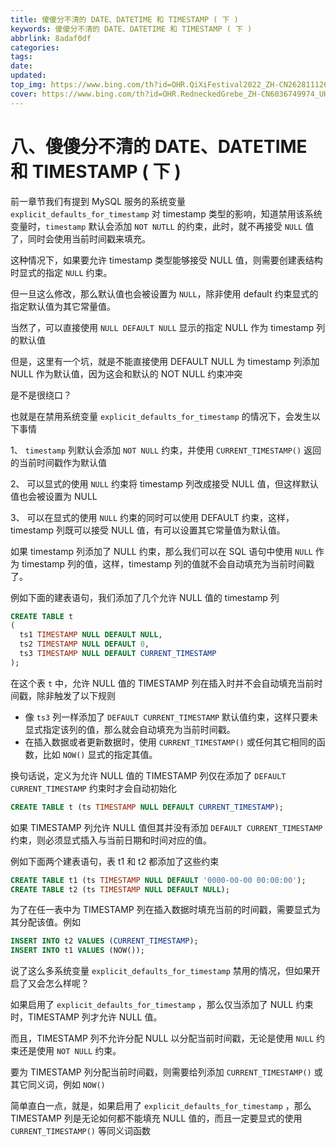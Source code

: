 ```yaml
---
title: 傻傻分不清的 DATE、DATETIME 和 TIMESTAMP ( 下 )
keywords: 傻傻分不清的 DATE、DATETIME 和 TIMESTAMP ( 下 )
abbrlink: 8adaf0df
categories: 
tags: 
date: 
updated: 
top_img: https://www.bing.com/th?id=OHR.QiXiFestival2022_ZH-CN2628111266_UHD.jpg
cover: https://www.bing.com/th?id=OHR.RedneckedGrebe_ZH-CN6036749974_UHD.jpg
---
```

# 八、傻傻分不清的 DATE、DATETIME 和 TIMESTAMP ( 下 )

前一章节我们有提到 MySQL 服务的系统变量 `explicit_defaults_for_timestamp` 对 timestamp 类型的影响，知道禁用该系统变量时，`timestamp` 默认会添加 `NOT NUTLL` 的约束，此时，就不再接受 `NULL` 值了，同时会使用当前时间戳来填充。

这种情况下，如果要允许 timestamp 类型能够接受 NULL 值，则需要创建表结构时显式的指定 `NULL` 约束。

但一旦这么修改，那么默认值也会被设置为 `NULL`，除非使用 default 约束显式的指定默认值为其它常量值。

当然了，可以直接使用 `NULL DEFAULT NULL` 显示的指定 NULL 作为 timestamp 列的默认值

但是，这里有一个坑，就是不能直接使用 DEFAULT NULL 为 timestamp 列添加 NULL 作为默认值，因为这会和默认的 NOT NULL 约束冲突

是不是很绕口？

也就是在禁用系统变量 `explicit_defaults_for_timestamp` 的情况下，会发生以下事情

1、 `timestamp` 列默认会添加 `NOT NULL` 约束，并使用 `CURRENT_TIMESTAMP()` 返回的当前时间戳作为默认值

2、 可以显式的使用 `NULL` 约束将 timestamp 列改成接受 NULL 值，但这样默认值也会被设置为 NULL

3、 可以在显式的使用 `NULL` 约束的同时可以使用 DEFAULT 约束，这样，timestamp 列既可以接受 NULL 值，有可以设置其它常量值为默认值。

如果 timestamp 列添加了 NULL 约束，那么我们可以在 SQL 语句中使用 `NULL` 作为 timestamp 列的值，这样，timestamp 列的值就不会自动填充为当前时间戳了。

例如下面的建表语句，我们添加了几个允许 NULL 值的 timestamp 列

```sql
CREATE TABLE t
(
  ts1 TIMESTAMP NULL DEFAULT NULL,
  ts2 TIMESTAMP NULL DEFAULT 0,
  ts3 TIMESTAMP NULL DEFAULT CURRENT_TIMESTAMP
);
```

在这个表 `t` 中，允许 NULL 值的 TIMESTAMP 列在插入时并不会自动填充当前时间戳，除非触发了以下规则

- 像 `ts3` 列一样添加了 `DEFAULT CURRENT_TIMESTAMP` 默认值约束，这样只要未显式指定该列的值，那么就会自动填充为当前时间戳。
- 在插入数据或者更新数据时，使用 `CURRENT_TIMESTAMP()` 或任何其它相同的函数，比如 `NOW()` 显式的指定其值。

换句话说，定义为允许 NULL 值的 TIMESTAMP 列仅在添加了 `DEFAULT CURRENT_TIMESTAMP` 约束时才会自动初始化

```sql
CREATE TABLE t (ts TIMESTAMP NULL DEFAULT CURRENT_TIMESTAMP);
```

如果 TIMESTAMP 列允许 NULL 值但其并没有添加 `DEFAULT CURRENT_TIMESTAMP` 约束，则必须显式插入与当前日期和时间对应的值。

例如下面两个建表语句，表 t1 和 t2 都添加了这些约束

```sql
CREATE TABLE t1 (ts TIMESTAMP NULL DEFAULT '0000-00-00 00:00:00');
CREATE TABLE t2 (ts TIMESTAMP NULL DEFAULT NULL);
```

为了在任一表中为 TIMESTAMP 列在插入数据时填充当前的时间戳，需要显式为其分配该值。例如

```sql
INSERT INTO t2 VALUES (CURRENT_TIMESTAMP);
INSERT INTO t1 VALUES (NOW());
```

说了这么多系统变量 `explicit_defaults_for_timestamp` 禁用的情况，但如果开启了又会怎么样呢？

如果启用了 `explicit_defaults_for_timestamp` ，那么仅当添加了 NULL 约束时，TIMESTAMP 列才允许 NULL 值。

而且，TIMESTAMP 列不允许分配 NULL 以分配当前时间戳，无论是使用 `NULL` 约束还是使用 `NOT NULL` 约束。

要为 TIMESTAMP 列分配当前时间戳，则需要给列添加 `CURRENT_TIMESTAMP()` 或其它同义词，例如 `NOW()`

简单直白一点，就是，如果启用了 `explicit_defaults_for_timestamp` ，那么 TIMESTAMP 列是无论如何都不能填充 NULL 值的，而且一定要显式的使用 `CURRENT_TIMESTAMP()` 等同义词函数